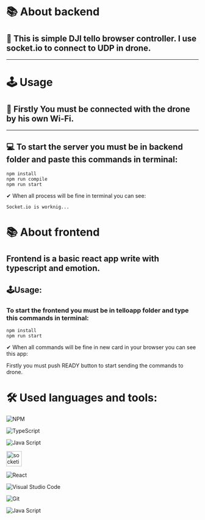 # 📚 About backend

## 🚁 This is simple DJI tello browser controller. I use socket.io to connect to UDP in drone.

---

# 🕹️ Usage

## 📶 Firstly You must be connected with the drone by his own Wi-Fi.

---

## 💻 To start the server you must be in backend folder and paste this commands in terminal:

```
npm install
npm run compile
npm run start
```

✔ When all process will be fine in terminal you can see:

```
Socket.io is worknig...
```

# 📚 About frontend

## Frontend is a basic react app write with typescript and emotion.

## 🕹️Usage:

### To start the frontend you must be in telloapp folder and type this commands in terminal:

```
npm install
npm run start
```

✔ When all commands will be fine in new card in your browser you can see this app:

<!-- ![telloapp]() -->

Firstly you must push READY button to start sending the commands to drone.

# 🛠️ Used languages and tools:

![NPM](https://img.icons8.com/color/40/npm.png)

![TypeScript](https://img.icons8.com/color/40/typescript.png)

![Java Script](https://img.icons8.com/color/40/javascript--v1.png)

<img src="https://socket.io/images/logo-dark.svg" alt="socketio" width="40"></img>

![React](https://img.icons8.com/officel/40/react.png)

![Visual Studio Code](https://img.icons8.com/color/40/visual-studio-code-2019.png)

![Git](https://img.icons8.com/color/40/git.png)

![Java Script](https://img.icons8.com/fluency-systems-regular/40/markdown.png)
